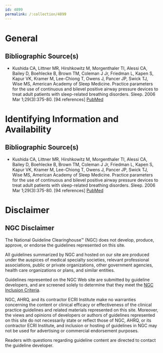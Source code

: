 ```yaml
---
id: 4899
permalink: /:collection/4899
---
```


# General

## Bibliographic Source(s)

- Kushida CA, Littner MR, Hirshkowitz M, Morgenthaler TI, Alessi CA, Bailey D, Boehlecke B, Brown TM, Coleman J Jr, Friedman L, Kapen S, Kapur VK, Kramer M, Lee-Chiong T, Owens J, Pancer JP, Swick TJ, Wise MS, American Academy of Sleep Medicine. Practice parameters for the use of continuous and bilevel positive airway pressure devices to treat adult patients with sleep-related breathing disorders. Sleep. 2006 Mar 1;29(3):375-80. [94 references] [ PubMed ](http://www.ncbi.nlm.nih.gov/entrez/query.fcgi?cmd=Retrieve&db=pubmed&dopt=Abstract&list_uids=16553024)

# Identifying Information and Availability

## Bibliographic Source(s)

- Kushida CA, Littner MR, Hirshkowitz M, Morgenthaler TI, Alessi CA, Bailey D, Boehlecke B, Brown TM, Coleman J Jr, Friedman L, Kapen S, Kapur VK, Kramer M, Lee-Chiong T, Owens J, Pancer JP, Swick TJ, Wise MS, American Academy of Sleep Medicine. Practice parameters for the use of continuous and bilevel positive airway pressure devices to treat adult patients with sleep-related breathing disorders. Sleep. 2006 Mar 1;29(3):375-80. [94 references] [ PubMed ](http://www.ncbi.nlm.nih.gov/entrez/query.fcgi?cmd=Retrieve&db=pubmed&dopt=Abstract&list_uids=16553024)

# Disclaimer

## NGC Disclaimer

The National Guideline Clearinghouse™ (NGC) does not develop, produce, approve, or endorse the guidelines represented on this site.

All guidelines summarized by NGC and hosted on our site are produced under the auspices of medical specialty societies, relevant professional associations, public or private organizations, other government agencies, health care organizations or plans, and similar entities.

Guidelines represented on the NGC Web site are submitted by guideline developers, and are screened solely to determine that they meet the [NGC Inclusion Criteria](/help-and-about/summaries/inclusion-criteria).

NGC, AHRQ, and its contractor ECRI Institute make no warranties concerning the content or clinical efficacy or effectiveness of the clinical practice guidelines and related materials represented on this site. Moreover, the views and opinions of developers or authors of guidelines represented on this site do not necessarily state or reflect those of NGC, AHRQ, or its contractor ECRI Institute, and inclusion or hosting of guidelines in NGC may not be used for advertising or commercial endorsement purposes.

Readers with questions regarding guideline content are directed to contact the guideline developer.

